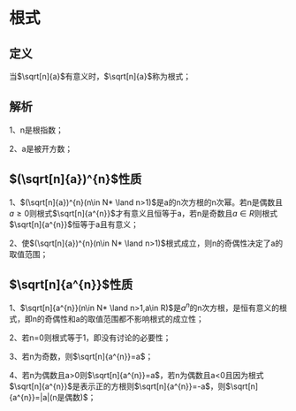 # 根式
## 定义
当$\sqrt[n]{a}$有意义时，$\sqrt[n]{a}$称为根式；

## 解析
1、n是根指数；

2、a是被开方数；

## $(\sqrt[n]{a})^{n}$性质
1、$(\sqrt[n]{a})^{n}(n\in N* \land n>1)$是a的n次方根的n次幂。若n是偶数且$a\geqslant0$则根式$\sqrt[n]{a^{n}}$才有意义且恒等于a，若n是奇数且$a\in R$则根式$\sqrt[n]{a^{n}}$恒等于a且有意义；

2、使$(\sqrt[n]{a})^{n}(n\in N* \land n>1)$根式成立，则n的奇偶性决定了a的取值范围；

## $\sqrt[n]{a^{n}}$性质
1、$\sqrt[n]{a^{n}}(n\in N* \land n>1,a\in R)$是$a^{n}$的n次方根，是恒有意义的根式，即n的奇偶性和a的取值范围都不影响根式的成立性；

2、若n=0则根式等于1，即没有讨论的必要性；

3、若n为奇数，则$\sqrt[n]{a^{n}}=a$；

4、若n为偶数且a>0则$\sqrt[n]{a^{n}}=a$，若n为偶数且a<0且因为根式$\sqrt[n]{a^{n}}$是表示正的方根则$\sqrt[n]{a^{n}}=-a$，则$\sqrt[n]{a^{n}}=|a|(n是偶数)$；

